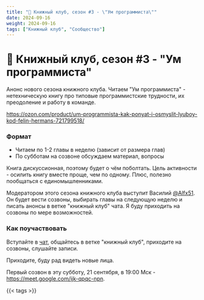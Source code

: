 ```yaml
---
title: "📕 Книжный клуб, сезон #3 - \"Ум программиста\""
date: 2024-09-16
weight: 2024-09-16
tags: ["Книжный клуб", "Сообщество"]
---
```


# 📕 Книжный клуб, сезон #3 - "Ум программиста"

Анонс нового сезона книжного клуба. Читаем "Ум программиста" - нетехническую книгу про типовые программистские трудности, их преодоление и работу в команде.

https://ozon.com/product/um-programmista-kak-ponyat-i-osmyslit-lyuboy-kod-felin-hermans-721799518/

### Формат

- Читаем по 1-2 главы в неделю (зависит от размера глав)
- По субботам на созвоне обсуждаем материал, вопросы

Книга дискуссионная, поэтому будет о чём поболтать. Цель активности - осилить книгу вместе проще, чем по одному. Плюс, полезно пообщаться с единомышленниками.

Модератором этого сезона книжного клуба выступит Василий [@Alfx51](https://t.me/Alfx51). Он будет вести созвоны, выбирать главы на следующую неделю и писать анонсы в ветке "книжный клуб" чата. Я буду приходить на созвоны по мере возможностей.

### Как поучаствовать

Вступайте в [чат](https://t.me/zhukovsd_it_chat), общайтесь в ветке "книжный клуб", приходите на созвоны, слушайте записи.

Приходите, буду рад видеть новые лица.

Первый созвон в эту субботу, 21 сентября, в 19:00 Мск - https://meet.google.com/ijk-qpqc-npn.

{{< tags >}} 